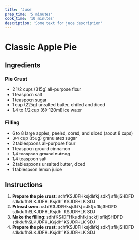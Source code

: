 ```yaml
---
title: 'Juse'
prep_time: '5 minutes'
cook_time: '10 minutes'
description: 'Some text for juce description'
---
```


# Classic Apple Pie

## Ingredients

### Pie Crust

- 2 1/2 cups (315g) all-purpose flour
- 1 teaspoon salt
- 1 teaspoon sugar
- 1 cup (225g) unsalted butter, chilled and diced
- 1/4 to 1/2 cup (60-120ml) ice water

### Filling

- 6 to 8 large apples, peeled, cored, and sliced (about 8 cups)
- 3/4 cup (150g) granulated sugar
- 2 tablespoons all-purpose flour
- 1 teaspoon ground cinnamon
- 1/4 teaspoon ground nutmeg
- 1/4 teaspoon salt
- 2 tablespoons unsalted butter, diced
- 1 tablespoon lemon juice

## Instructions

1. **Prepare the pie crust:** sdhfKSJDFHksjdhfkj sdkfj sflkjSHDFD sdkdufhSLKJDFHLKsjdhf KSJDFHLK SDJ
2. **Prhead oven:** sdhfKSJDFHksjdhfkj sdkfj sflkjSHDFD sdkdufhSLKJDFHLKsjdhf KSJDFHLK SDJ
3. **Make the filling:** sdhfKSJDFHksjdhfkj sdkfj sflkjSHDFD sdkdufhSLKJDFHLKsjdhf KSJDFHLK SDJ
4. **Prepare the pie crust:** sdhfKSJDFHksjdhfkj sdkfj sflkjSHDFD sdkdufhSLKJDFHLKsjdhf KSJDFHLK SDJ
